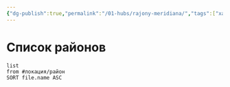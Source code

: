 ```yaml
---
{"dg-publish":true,"permalink":"/01-hubs/rajony-meridiana/","tags":["хаб"]}
---
```


# Список районов
``` dataview
list 
from #локация/район
SORT file.name ASC
```

